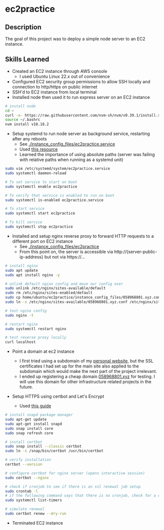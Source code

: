 # ec2practice

## Description

The goal of this project was to deploy a simple node server to an EC2 instance.

## Skills Learned

- Created an EC2 instance through AWS console
  - I used Ubuntu Linux 22.x out of convenience
- Configured EC2 security group permissions to allow SSH locally and connection to http/https on public internet
- SSH'd to EC2 instance from local terminal
- Installed node then used it to run express server on an EC2 instance

```bash
# install node
cd ~
curl -o- https://raw.githubusercontent.com/nvm-sh/nvm/v0.39.1/install.sh | bash
source ~/.bashrc
nvm install v18.18.2
```

- Setup systemd to run node server as background service, restarting after any reboots
  - See [./instance_config_files/ec2practice.service](./instance_files/ec2practice.service)
  - Used [this resource](https://linuxhandbook.com/create-systemd-services/)
  - Learned the importance of using absolute paths (server was failing with relative paths when running as a systemd unit)

```bash
sudo vim /etc/systemd/system/ec2practice.service
sudo systemctl daemon-reload

# To set service to start on boot
sudo systemctl enable ec2practice

# To verify that service is enabled to run on boot
sudo systemctl is-enabled ec2practice.service

# To start service
sudo systemctl start ec2practice

# To kill service
sudo systemctl stop ec2practice
```

- Installed and setup nginx reverse proxy to forward HTTP requests to a different port on EC2 instance
  - See [./instance_config_files/ec2practice](./instance_config_files/ec2practice)
  - From this point on, the server is accessible via http://{server-public-ip-address} but not via https://...

```bash
# install nginx
sudo apt update
sudo apt install nginx -y

# unlink default nginx config and move our config over
sudo unlink /etc/nginx/sites-available/default
sudo rm /etc/nginx/sites-enabled/default
sudo cp home/ubuntu/ec2practice/instance_config_files/058968801.xyz.conf /etc/nginx/sites-available
sudo ln -s /etc/nginx/sites-available/058968801.xyz.conf /etc/nginx/sites-enabled/

# test nginx config
sudo nginx -t

# restart nginx
sudo systemctl restart nginx

# test reverse proxy locally
curl localhost
```

- Point a domain at ec2 instance

  - I first tried using a subdomain of my [personal website](https://dgaliano.com), but the SSL certificates I had set up for the main site also applied to the subdomain which would make the next part of the project irrelevant.
  - I ended up registering a cheap domain [058968801.xyz](058968801.xyz) for testing. I will use this domain for other infrastructure related projects in the future.

- Setup HTTPS using certbot and Let's Encrypt
  - Used [this guide](https://roadmap.sh/guides/setup-and-auto-renew-ssl-certificates)

```bash
# install snapd package manager
sudo apt-get update
sudo apt-get install snapd
sudo snap install core
sudo snap refresh core

# install certbot
sudo snap install --classic certbot
sudo ln -s /snap/bin/certbot /usr/bin/certbot

# verify installation
certbot --version

# configure certbot for nginx server (opens interactive session)
sudo certbot --nginx

# check if cronjob to see if there is an ssl renewal job setup
sudo crontab -l
# if the following command says that there is no cronjob, check for a certbot job here
sudo systemctl list-timers

# simulate renewal
sudo certbot renew --dry-run
```

- Terminated EC2 instance
